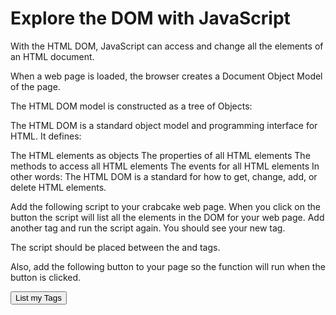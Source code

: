 # Explore the DOM with JavaScript

With the HTML DOM, JavaScript can access and change all the elements of an HTML document.

When a web page is loaded, the browser creates a Document Object Model of the page.

The HTML DOM model is constructed as a tree of Objects:

The HTML DOM is a standard object model and programming interface for HTML. It defines:

The HTML elements as objects
The properties of all HTML elements
The methods to access all HTML elements
The events for all HTML elements
In other words: The HTML DOM is a standard for how to get, change, add, or delete HTML elements.

Add the following script to your crabcake web page. When you click on the button the script will list all the elements in the DOM for your web page. Add another tag and run the script again. You should see your new tag.

The script should be placed between the <head> and </head> tags.

<script language="JavaScript">
<!--
function listTags()
{
 var tag, tags;
 // or you can use var allElem=document.all; and loop on it
 tags = "The tags in the page are:"
 for(i = 0; i < document.all.length; i++)
 {
   tag = document.all(i).tagName;
   tags = tags + "<br/>" + tag;
 }
 document.write(tags);
}// -->
</script>
 

Also, add the following button to your page so the function will run when the button is clicked.

<button onclick="listTags()">List my Tags</button>